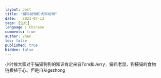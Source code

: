 ```yaml
---
layout: post
title: "猫科动物和犬科动物"
date:   2021-07-13
tags: [生化]
language : Chinese
comments: true
author: Zhen
toc: false
published: true
hidden: false
---
```

小时候大家对于猫猫狗狗的知识肯定来自Tom和Jerry，猫抓老鼠，狗揍猫的食物链根植于心。但是自从gezhong
<!--stackedit_data:
eyJoaXN0b3J5IjpbMTAzOTQ0NjQ3MSwtMjc5Njk4NzgwXX0=
-->